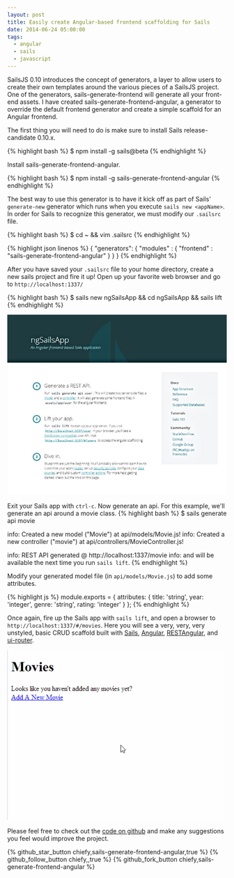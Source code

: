 ```yaml
---
layout: post
title: Easily create Angular-based frontend scaffolding for Sails
date: 2014-06-24 05:00:00
tags:
  - angular
  - sails
  - javascript
---
```


SailsJS 0.10 introduces the concept of generators, a layer to allow users to create their own templates around the various pieces of a SailsJS project. One of the generators, sails-generate-frontend will generate all your front-end assets. I have created sails-generate-frontend-angular, a generator to override the default frontend generator and create a simple scaffold for an Angular frontend.

The first thing you will need to do is make sure to install Sails release-candidate 0.10.x.

{% highlight bash %}
$ npm install -g sails@beta
{% endhighlight %}

Install sails-generate-frontend-angular.

{% highlight bash %}
$ npm install -g sails-generate-frontend-angular
{% endhighlight %}

The best way to use this generator is to have it kick off as part of Sails' `generate-new` generator which runs when you execute `sails new <appName>`. In order for Sails to recognize this generator, we must modify our `.sailsrc` file.

{% highlight bash %}
$ cd ~ && vim .sailsrc
{% endhighlight %}

{% highlight json linenos %}
{
    "generators": {
        "modules" : {
            "frontend" : "sails-generate-frontend-angular"
        }
    }
}
{% endhighlight %}

After you have saved your `.sailsrc` file to your home directory, create a new sails project and fire it up! Open up your favorite web browser and go to `http://localhost:1337/`

{% highlight bash %}
$ sails new ngSailsApp && cd ngSailsApp && sails lift
{% endhighlight %}

![Screenshot](/img/sails-generate-frontend-angular/new_app_screenshot.jpg)

Exit your Sails app with `ctrl-c`. Now generate an api. For this example, we'll generate an api around a movie class.
{% highlight bash %}
$ sails generate api movie

info: Created a new model ("Movie") at api/models/Movie.js!
info: Created a new controller ("movie") at api/controllers/MovieController.js!

info: REST API generated @ http://localhost:1337/movie
info: and will be available the next time you run `sails lift`.
{% endhighlight %}

Modify your generated model file (in `api/models/Movie.js`) to add some attributes.

{% highlight js %}
module.exports = {
  attributes: {
    title: 'string',
    year: 'integer',
    genre: 'string',
    rating: 'integer'
  }
};
{% endhighlight %}

Once again, fire up the Sails app with `sails lift`, and open a browser to `http://localhost:1337/#/movies`. Here you will see a very, very, very unstyled, basic CRUD scaffold built with [Sails](http://sailsjs.org/), [Angular](https://angularjs.org/), [RESTAngular](https://github.com/mgonto/restangular/), and [ui-router](http://angular-ui.github.io/ui-router/site/#/api/ui.router).

![CRUD Movie Example](/img/sails-generate-frontend-angular/new_movie_crud.gif)

Please feel free to check out the [code on github](https://github.com/chiefy/sails-generate-frontend-angular) and make any suggestions you feel would improve the project.

{% github_star_button chiefy,sails-generate-frontend-angular,true %}
{% github_follow_button chiefy,,true %}
{% github_fork_button chiefy,sails-generate-frontend-angular %}
